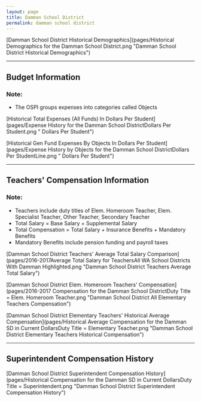 ```yaml
---
layout: page
title: Damman School District
permalink: damman school district
---
```



[Damman School District Historical Demographics](pages/Historical Demographics for the Damman School District.png "Damman School District Historical Demographics")

___

## Budget Information
### Note:
- The OSPI groups expenses into categories called Objects

[Historical Total Expenses (All Funds) In Dollars Per Student](pages/Expense History for the Damman School DistrictDollars Per Student.png " Dollars Per Student")

[Historical Gen Fund Expenses By Objects In Dollars Per Student](pages/Expense History by Objects for the Damman School DistrictDollars Per StudentLine.png " Dollars Per Student")


___

## Teachers' Compensation Information
### Note:
- Teachers include duty titles of Elem. Homeroom Teacher, Elem. Specialist Teacher, Other Teacher, Secondary Teacher
- Total Salary = Base Salary + Supplemental Salary
- Total Compensation = Total Salary + Insurance Benefits + Mandatory Benefits
- Mandatory Benefits include pension funding and payroll taxes

[Damman School District Teachers' Average Total Salary Comparison](pages/2016-2017Average Total Salary for TeachersAll WA School Districts With Damman Highlighted.png "Damman School District Teachers Average Total Salary")

[Damman School District Elem. Homeroom Teachers' Compensation](pages/2016-2017 Compensation for the Damman School DistrictDuty Title = Elem. Homeroom Teacher.png "Damman School District All Elementary Teachers Compensation")

[Damman School District Elementary Teachers' Historical Average Compensation](pages/Historical Average Compensation for the Damman SD in Current DollarsDuty Title = Elementary Teacher.png "Damman School District Elementary Teachers Historical Compensation")


___

## Superintendent Compensation History

[Damman School District Superintendent Compensation History](pages/Historical Compensation for the Damman SD in Current DollarsDuty Title = Superintendent.png "Damman School District Superintendent Compensation History")

